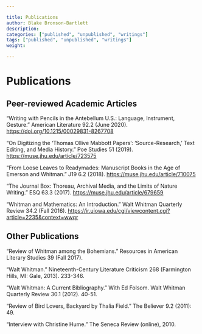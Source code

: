```yaml
---

title: Publications
author: Blake Bronson-Bartlett
description:
categories: ["published", "unpublished", "writings"]
tags: ["published", "unpublished", "writings"]
weight:

---
```


# Publications

## Peer-reviewed Academic Articles

“Writing with Pencils in the Antebellum U.S.: Language, Instrument, Gesture.” American Literature 92.2 (June 2020). https://doi.org/10.1215/00029831-8267708

“On Digitizing the ‘Thomas Ollive Mabbott Papers’: ‘Source-Research,’ Text Editing, and Media History.” Poe Studies 51 (2019). https://muse.jhu.edu/article/723575

“From Loose Leaves to Readymades: Manuscript Books in the Age of Emerson and Whitman.” J19 6.2 (2018). https://muse.jhu.edu/article/710075

“The Journal Box: Thoreau, Archival Media, and the Limits of Nature Writing.” ESQ 63.3 (2017). https://muse.jhu.edu/article/679659

“Whitman and Mathematics: An Introduction.” Walt Whitman Quarterly Review 34.2 (Fall 2016). https://ir.uiowa.edu/cgi/viewcontent.cgi?article=2235&context=wwqr

## Other Publications

“Review of Whitman among the Bohemians.” Resources in American Literary Studies 39 (Fall 2017).

“Walt Whitman.” Nineteenth-Century Literature Criticism 268 (Farmington Hills, MI: Gale, 2013). 233-346.

“Walt Whitman: A Current Bibliography.” With Ed Folsom. Walt Whitman Quarterly Review 30.1 (2012). 40-51.

“Review of Bird Lovers, Backyard by Thalia Field.” The Believer 9.2 (2011): 49.

“Interview with Christine Hume.” The Seneca Review (online), 2010.
